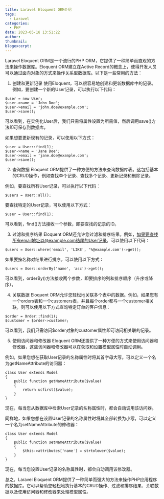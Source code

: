 ```yaml
---
title: Laravel Eloquent ORM介绍
tags:
  - Laravel
categories:
  - PHP
date: 2023-05-18 13:51:22
author:
thumbnail:
blogexcerpt:
---
```

Laravel Eloquent ORM是一个流行的PHP ORM，它提供了一种简单而直观的方法来操作数据库。Eloquent ORM建立在Active Record的概念上，使得开发人员可以通过面向对象的方式来操作关系型数据库。以下是一些常用的方法：

1. 创建和更新记录
使用Eloquent，可以很容易地创建和更新数据库中的记录。例如，要创建一个新的User记录，可以执行以下代码：

```
$user = new User;
$user->name = 'John Doe';
$user->email = 'john.doe@example.com';
$user->save();
```

可以看到，在实例化User后，我们只需将属性设置为所需值，然后调用save()方法即可保存到数据库。

如果想要更新现有的记录，可以使用以下方式：

```
$user = User::find(1);
$user->name = 'Jane Doe';
$user->email = 'jane.doe@example.com';
$user->save();
```

2. 查询数据
Eloquent ORM提供了一种方便的方法来查询数据库表。这包括基本的CRUD操作，例如查找单个记录、查找多个记录、更新记录和删除记录。

例如，要查找所有User记录，可以执行以下代码：

```
$users = User::all();
```

要查找特定的User记录，可以使用以下方式：

```
$user = User::find(1);
```

可以看到，find()方法接收一个参数，即要查找的记录的ID。

3. 过滤和排序结果
Eloquent ORM还允许您过滤和排序结果。例如，如果要查找所有email地址以@example.com结尾的User记录，可以使用以下代码：

```
$users = User::where('email', 'LIKE', '%@example.com')->get();
```

如果要按名称对结果进行排序，可以使用以下方式：

```
$users = User::orderBy('name', 'asc')->get();
```

可以看到，orderBy()方法接收两个参数，即要排序的列和排序顺序（升序或降序）。

4. 关联数据
Eloquent ORM允许您轻松地关联多个表中的数据。例如，如果您有一个orders表和一个customers表，并且每个order都与一个customer相关联，则可以使用以下方式查询特定订单的客户信息：

```
$order = Order::find(1);
$customer = $order->customer;
```

可以看到，我们只需访问$order对象的customer属性即可访问相关联的记录。

5. 使用访问器和修改器
Eloquent ORM还提供了一种方便的方式来使用访问器和修改器，这些访问器和修改器可以在获取和设置模型属性时自动调用。

例如，如果您想在获取User记录的名称属性时将其首字母大写，可以定义一个名为getNameAttribute的访问器：

```
class User extends Model
{
    public function getNameAttribute($value)
    {
        return ucfirst($value);
    }
}
```

现在，每当您从数据库中检索User记录的名称属性时，都会自动调用该访问器。

同样地，如果您想在设置User记录的名称属性时将其全部转换为小写，可以定义一个名为setNameAttribute的修改器：

```
class User extends Model
{
    public function setNameAttribute($value)
    {
        $this->attributes['name'] = strtolower($value);
    }
}
```

现在，每当您设置User记录的名称属性时，都会自动调用该修改器。

总之，Laravel Eloquent ORM提供了一种简单而强大的方法来操作PHP应用程序的数据库。它可以帮助您轻松地执行基本的CRUD操作、过滤和排序结果、关联数据以及使用访问器和修改器来处理模型属性。
